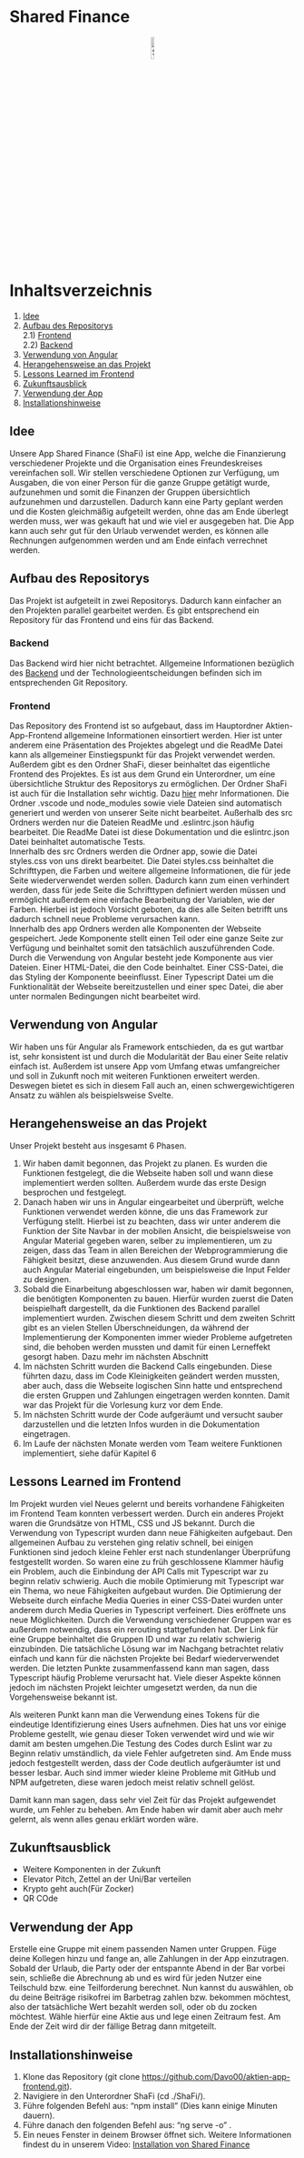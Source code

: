 # Shared Finance
<p align="center">
 <img alt ="ShaFi Logo" height = 10% width= auto src="../Doku_Unterlagen/LogoShaFi.png">
</p>


 # Inhaltsverzeichnis 

 1) [Idee](https://github.com/Davo00/aktien-app-frontend/blob/main/ShaFi/README.md#Idee)
 2) [Aufbau des Repositorys](https://github.com/Davo00/aktien-app-frontend/blob/main/ShaFi/README.md#Aufbau-des-Repositorys)</br>
 2.1) [Frontend](https://github.com/Davo00/aktien-app-frontend/blob/main/ShaFi/README.md#Frontend)</br>
 2.2) [Backend](https://github.com/Davo00/aktien-app-frontend/blob/main/ShaFi/README.md#Backend)</br>
 3) [Verwendung von Angular](https://github.com/Davo00/aktien-app-frontend/blob/main/ShaFi/README.md#Verwendung-von-Angular)
 4) [Herangehensweise an das Projekt](https://github.com/Davo00/aktien-app-frontend/blob/main/ShaFi/README.md#Herangehensweise-an-das-Projekt)
 5) [Lessons Learned im Frontend](https://github.com/Davo00/aktien-app-frontend/blob/main/ShaFi/README.md#Lessons-Learned-im-Frontend)
 6) [Zukunftsausblick](https://github.com/Davo00/aktien-app-frontend/blob/main/ShaFi/README.md#Zukunftsausblick)
 7) [Verwendung der App](https://github.com/Davo00/aktien-app-frontend/blob/main/ShaFi/README.md#Verwendung-der-App)
 8) [Installationshinweise](https://github.com/Davo00/aktien-app-frontend/blob/main/ShaFi/README.md#Installationshinweise)


## Idee

Unsere App Shared Finance (ShaFi) ist eine App, welche die Finanzierung verschiedener Projekte und die Organisation eines Freundeskreises vereinfachen soll. Wir stellen verschiedene Optionen zur Verfügung, um Ausgaben, die von einer Person für die ganze Gruppe getätigt wurde, aufzunehmen und somit die Finanzen der Gruppen übersichtlich aufzunehmen und darzustellen. Dadurch kann eine Party geplant werden und die Kosten gleichmäßig aufgeteilt werden, ohne das am Ende überlegt werden muss, wer was gekauft hat und wie viel er ausgegeben hat. Die App kann auch sehr gut für den Urlaub verwendet werden, es können alle Rechnungen aufgenommen werden und am Ende einfach verrechnet werden.

## Aufbau des Repositorys

Das Projekt ist aufgeteilt in zwei Repositorys. Dadurch kann einfacher an den Projekten parallel gearbeitet werden. Es gibt entsprechend ein Repository für das Frontend und eins für das Backend.

### Backend
Das Backend wird hier nicht betrachtet. Allgemeine Informationen bezüglich des [Backend](https://github.com/Davo00/aktien-app-backend/blob/main/README.md) und der Technologieentscheidungen befinden sich im entsprechenden Git Repository.

### Frontend

Das Repository des Frontend ist so aufgebaut, dass im Hauptordner Aktien-App-Frontend allgemeine Informationen einsortiert werden. Hier ist unter anderem eine Präsentation des Projektes abgelegt und die ReadMe Datei kann als allgemeiner Einstiegspunkt für das Projekt verwendet werden. </br>
Außerdem gibt es den Ordner ShaFi, dieser beinhaltet das eigentliche Frontend des Projektes. Es ist aus dem Grund ein Unterordner, um eine übersichtliche Struktur des Repositorys zu ermöglichen. 
Der Ordner ShaFi ist auch für die Installation sehr wichtig. Dazu [hier](https://github.com/Davo00/aktien-app-frontend/blob/main/ShaFi/README.md#Installationshinweise) mehr Informationen.
Die Ordner .vscode und node_modules sowie viele  Dateien sind automatisch generiert und werden von unserer Seite nicht bearbeitet. Außerhalb des src Ordners werden nur die Dateien ReadMe und .eslintrc.json häufig bearbeitet. Die ReadMe Datei ist diese Dokumentation und die eslintrc.json Datei beinhaltet automatische Tests. </br>
Innerhalb des src Ordners werden die Ordner app, sowie die Datei styles.css von uns direkt bearbeitet. Die Datei styles.css beinhaltet die Schrifttypen, die Farben und weitere allgemeine Informationen, die für jede Seite wiederverwendet werden sollen. Dadurch kann zum einen verhindert werden, dass für jede Seite die Schrifttypen definiert werden müssen und ermöglicht außerdem eine einfache Bearbeitung der Variablen, wie der Farben. Hierbei ist jedoch Vorsicht geboten, da dies alle Seiten betrifft uns dadurch schnell neue Probleme verursachen kann.</br>
Innerhalb des app Ordners werden alle Komponenten der Webseite gespeichert. Jede Komponente stellt einen Teil oder eine ganze Seite zur Verfügung und beinhaltet somit den tatsächlich auszuführenden Code. 
Durch die Verwendung von Angular besteht jede Komponente aus vier Dateien. Einer HTML-Datei, die den Code beinhaltet. Einer CSS-Datei, die das Styling der Komponente beeinflusst. Einer Typescript Datei um die Funktionalität der Webseite bereitzustellen und einer spec Datei, die aber unter normalen Bedingungen nicht bearbeitet wird.

## Verwendung von Angular

Wir haben uns für Angular als Framework entschieden, da es gut wartbar ist, sehr konsistent ist und durch die Modularität der Bau einer Seite relativ einfach ist. Außerdem ist unsere App vom Umfang etwas umfangreicher und soll in Zukunft noch mit weiteren Funktionen erweitert werden. Deswegen bietet es sich in diesem Fall auch an, einen schwergewichtigeren Ansatz zu wählen als beispielsweise Svelte.


## Herangehensweise an das Projekt

Unser Projekt besteht aus insgesamt 6 Phasen. 
1. Wir haben damit begonnen, das Projekt zu planen. Es wurden die Funktionen festgelegt, die die Webseite haben soll und wann diese implementiert werden sollten. Außerdem wurde das erste Design besprochen und festgelegt.
2. Danach haben wir uns in Angular eingearbeitet und überprüft, welche Funktionen verwendet werden könne, die uns das Framework zur Verfügung stellt. Hierbei ist zu beachten, dass wir unter anderem die Funktion der Site Navbar in der mobilen Ansicht, die beispielsweise von Angular Material gegeben waren, selber zu implementieren, um zu zeigen, dass das Team in allen Bereichen der Webprogrammierung die Fähigkeit besitzt, diese anzuwenden. Aus diesem Grund wurde dann auch Angular Material eingebunden, um beispielsweise die Input Felder zu designen.
3. Sobald die Einarbeitung abgeschlossen war, haben wir damit begonnen, die benötigten Komponenten zu bauen. Hierfür wurden zuerst die Daten beispielhaft dargestellt, da die Funktionen des Backend parallel implementiert wurden. Zwischen diesem Schritt und dem zweiten Schritt gibt es an vielen Stellen Überschneidungen, da während der Implementierung der Komponenten immer wieder Probleme aufgetreten sind, die behoben werden mussten und damit für einen Lerneffekt gesorgt haben. Dazu mehr im nächsten Abschnitt
4. Im nächsten Schritt wurden die Backend Calls eingebunden. Diese führten dazu, dass im Code Kleinigkeiten geändert werden mussten, aber auch, dass die Webseite logischen Sinn hatte und entsprechend die ersten Gruppen und Zahlungen eingetragen werden konnten. Damit war das Projekt für die Vorlesung kurz vor dem Ende. 
5. Im nächsten Schritt wurde der Code aufgeräumt und versucht sauber darzustellen und die letzten Infos wurden in die Dokumentation eingetragen. 
6. Im Laufe der nächsten Monate werden vom Team weitere Funktionen implementiert, siehe dafür Kapitel 6


## Lessons Learned im Frontend
Im Projekt wurden viel Neues gelernt und bereits vorhandene Fähigkeiten im Frontend Team konnten verbessert werden. Durch ein anderes Projekt waren die Grundsätze von HTML, CSS und JS bekannt. Durch die Verwendung von Typescript wurden dann neue Fähigkeiten aufgebaut. Den allgemeinen Aufbau zu verstehen ging relativ schnell, bei einigen Funktionen sind jedoch kleine Fehler erst nach stundenlanger Überprüfung festgestellt worden. So waren eine zu früh geschlossene Klammer häufig ein Problem, auch die Einbindung der API Calls mit Typescript war zu beginn relativ schwierig. Auch die mobile Optimierung mit Typescript war ein Thema, wo neue Fähigkeiten aufgebaut wurden. Die Optimierung der Webseite durch einfache Media Queries in einer CSS-Datei wurden unter anderem durch Media Queries in Typescript verfeinert. Dies eröffnete uns neue Möglichkeiten. 
Durch die Verwendung verschiedener Gruppen war es außerdem notwendig, dass ein rerouting stattgefunden hat. Der Link für eine Gruppe beinhaltet die Gruppen ID und war zu relativ schwierig einzubinden. Die tatsächliche Lösung war im Nachgang betrachtet relativ einfach und kann für die nächsten Projekte bei Bedarf wiederverwendet werden. Die letzten Punkte zusammenfassend kann man sagen, dass Typescript häufig Probleme verursacht hat. Viele dieser Aspekte können jedoch im nächsten Projekt leichter umgesetzt werden, da nun die Vorgehensweise bekannt ist.

Als weiteren Punkt kann man die Verwendung eines Tokens für die eindeutige Identifizierung eines Users aufnehmen. Dies hat uns vor einige Probleme gestellt, wie genau dieser Token verwendet wird und wie wir damit am besten umgehen.Die Testung des Codes durch Eslint war zu Beginn relativ umständlich, da viele Fehler aufgetreten sind. Am Ende muss jedoch festgestellt werden, dass der Code deutlich aufgeräumter ist und besser lesbar. Auch sind immer wieder kleine Probleme mit GitHub und NPM aufgetreten, diese waren jedoch meist relativ schnell gelöst.

Damit kann man sagen, dass sehr viel Zeit für das Projekt aufgewendet wurde, um Fehler zu beheben. Am Ende haben wir damit aber auch mehr gelernt, als wenn alles genau erklärt worden wäre.





## Zukunftsausblick
- Weitere Komponenten in der Zukunft
- Elevator Pitch, Zettel an der Uni/Bar verteilen 
- Krypto geht auch(Für Zocker)
- QR COde


## Verwendung der App

Erstelle eine Gruppe mit einem passenden Namen unter Gruppen. Füge deine Kollegen hinzu und fange an, alle Zahlungen in der App einzutragen. Sobald der Urlaub, die Party oder der entspannte Abend in der Bar vorbei sein, schließe die Abrechnung ab und es wird für jeden Nutzer eine Teilschuld bzw. eine Teilforderung berechnet. Nun kannst du auswählen, ob du deine Beiträge risikofrei im Barbetrag zahlen bzw. bekommen möchtest, also der tatsächliche Wert bezahlt werden soll, oder ob du zocken möchtest. Wähle hierfür eine Aktie aus und lege einen Zeitraum fest. Am Ende der Zeit wird dir der fällige Betrag dann mitgeteilt.

## Installationshinweise

1. Klone das Repository (git clone https://github.com/Davo00/aktien-app-frontend.git).
2. Navigiere in den Unterordner ShaFi (cd ./ShaFi/).
3. Führe folgenden Befehl aus: “npm install” (Dies kann einige Minuten dauern).
4. Führe danach den folgenden Befehl aus: “ng serve -o” .
5. Ein neues Fenster in deinem Browser öffnet sich.
Weitere Informationen findest du in unserem Video: 
[Installation von Shared Finance](https://www.youtube.com/watch?v=dQw4w9WgXcQ)





<!-- ## Development server

Run `ng serve` for a dev server. Navigate to `http://localhost:4200/`. The app will automatically reload if you change any of the source files.

## Code scaffolding

Run `ng generate component component-name` to generate a new component. You can also use `ng generate directive|pipe|service|class|guard|interface|enum|module`.

## Build

Run `ng build` to build the project. The build artifacts will be stored in the `dist/` directory.

## Running unit tests

Run `ng test` to execute the unit tests via [Karma](https://karma-runner.github.io).

## Running end-to-end tests

Run `ng e2e` to execute the end-to-end tests via a platform of your choice. To use this command, you need to first add a package that implements end-to-end testing capabilities.

## Further help

To get more help on the Angular CLI use `ng help` or go check out the [Angular CLI Overview and Command Reference](https://angular.io/cli) page. -->
 